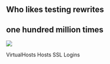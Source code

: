 ## Who likes testing rewrites

<h2 class="fragment">one hundred million times</h2>
<div class="big-image-container">
	<img class="big-image fragment" src="http://www.extrapackofpeanuts.com/wp-content/uploads/2012/11/Dr.-Evil-10-Million-Mile-Challenge2.jpg"/>
</div>

<span class="fragment">VirtualHosts</span>
<span class="fragment">Hosts</span>
<span class="fragment">SSL</span>
<span class="fragment">Logins</span>